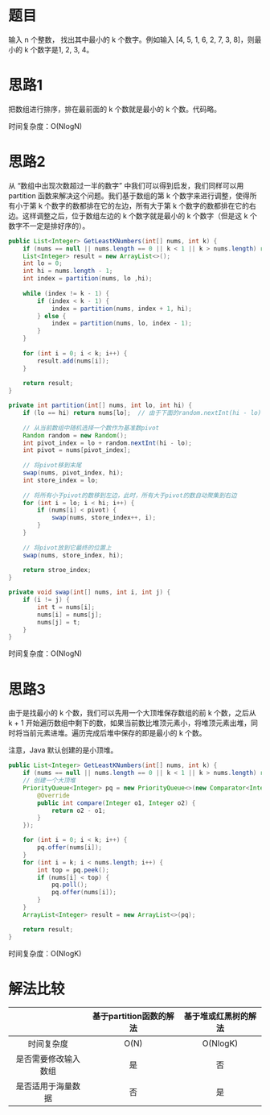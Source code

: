 # 题目

输入 n 个整数， 找出其中最小的 k 个数字。例如输入 [4, 5, 1, 6, 2, 7, 3, 8]，则最小的 k 个数字是1, 2, 3, 4。

# 思路1

把数组进行排序，排在最前面的 k 个数就是最小的 k 个数。代码略。

时间复杂度：O(NlogN)

# 思路2

从 “数组中出现次数超过一半的数字” 中我们可以得到启发，我们同样可以用 partition 函数来解决这个问题。我们基于数组的第 k 个数字来进行调整，使得所有小于第 k 个数字的数都排在它的左边，所有大于第 k 个数字的数都排在它的右边。这样调整之后，位于数组左边的 k 个数字就是最小的 k 个数字（但是这 k 个数字不一定是排好序的）。

```java
public List<Integer> GetLeastKNumbers(int[] nums, int k) {
    if (nums == null || nums.length == 0 || k < 1 || k > nums.length) return new ArrayList<>();
    List<Integer> result = new ArrayList<>();
    int lo = 0;
    int hi = nums.length - 1;
    int index = partition(nums, lo ,hi);
    
    while (index != k - 1) {
        if (index < k - 1) {
            index = partition(nums, index + 1, hi);
        } else {
            index = partition(nums, lo, index - 1);
        }
    }
    
    for (int i = 0; i < k; i++) {
        result.add(nums[i]);
    }
    
    return result;
}

private int partition(int[] nums, int lo, int hi) {
    if (lo == hi) return nums[lo];	// 由于下面的random.nextInt(hi - lo)要求hi - lo大于0，因此这里多加一个判断
    
    // 从当前数组中随机选择一个数作为基准数pivot
    Random random = new Random();
    int pivot_index = lo + random.nextInt(hi - lo);
    int pivot = nums[pivot_index];
    
    // 将pivot移到末尾
    swap(nums, pivot_index, hi);
    int store_index = lo;
    
    // 将所有小于pivot的数移到左边，此时，所有大于pivot的数自动聚集到右边
    for (int i = lo; i < hi; i++) {
        if (nums[i] < pivot) {
            swap(nums, store_index++, i);
        }
    }
    
    // 将pivot放到它最终的位置上
    swap(nums, store_index, hi);
    
    return stroe_index;
}

private void swap(int[] nums, int i, int j) {
    if (i != j) {
        int t = nums[i];
        nums[i] = nums[j];
        nums[j] = t;
    }
}
```

时间复杂度：O(NlogN)

# 思路3

由于是找最小的 k 个数，我们可以先用一个大顶堆保存数组的前 k 个数，之后从 k + 1 开始遍历数组中剩下的数，如果当前数比堆顶元素小，将堆顶元素出堆，同时将当前元素进堆。遍历完成后堆中保存的即是最小的 k 个数。

注意，Java 默认创建的是小顶堆。

```java
public List<Integer> GetLeastKNumbers(int[] nums, int k) {
    if (nums == null || nums.length == 0 || k < 1 || k > nums.length) return new ArrayList<>();
    // 创建一个大顶堆
    PriorityQueue<Integer> pq = new PriorityQueue<>(new Comparator<Integer>() {
        @Override
        public int compare(Integer o1, Integer o2) {
            return o2 - o1;
        }
    });

    for (int i = 0; i < k; i++) {
        pq.offer(nums[i]);
    }
    for (int i = k; i < nums.length; i++) {
        int top = pq.peek();
        if (nums[i] < top) {
            pq.poll();
            pq.offer(nums[i]);
        }
    }
    ArrayList<Integer> result = new ArrayList<>(pq);

    return result;
}
```

时间复杂度：O(NlogK)

# 解法比较

|                      | 基于partition函数的解法 | 基于堆或红黑树的解法 |
| :------------------: | :---------------------: | :------------------: |
|      时间复杂度      |          O(N)           |       O(NlogK)       |
| 是否需要修改输入数组 |           是            |          否          |
|  是否适用于海量数据  |           否            |          是          |

